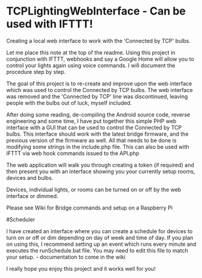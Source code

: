 # TCPLightingWebInterface - Can be used with IFTTT!
Creating a local web interface to work with the 'Connected by TCP' bulbs.

Let me place this note at the top of the readme. Using this project in conjunction with IFTTT, webhooks and say a Google Home will allow you to control your lights again using voice commands. I will document the procedure step by step.

The goal of this project is to re-create and improve upon the web interface which was used to control the Connected by TCP bulbs. The web interface was removed and the 'Connected by TCP' line was discontinued, leaving people with the bulbs out of luck, myself included.

After doing some reading, de-compiling the Android source code, reverse engineering and some time, I have put together this simple PHP web interface with a GUI that can be used to control the Connected by TCP bulbs. This interface should work with the latest bridge firmware, and the previous version of the firmware  as well. All that needs to be done is modifying some strings in the include.php file. This can also be used with IFTTT via web hook commands issued to the API.php

The web application will walk you through creating a token (if required) and then present you with an interface showing you your currently setup rooms, devices and bulbs.

Devices, individual lights, or rooms can be turned on or off by the web interface or dimmed.

Please see Wiki for Bridge commands and setup on a Raspberry Pi

#Scheduler

I have created an interface where you can create a schedule for devices to turn on or off or dim depending on day of week and time of day. If you plan on using this, I recommend setting up an event which runs every minute and executes the runSchedule.bat file. You may need to edit this file to match your setup. - documentation to come in the wiki

I really hope you enjoy this project and it works well for you!



